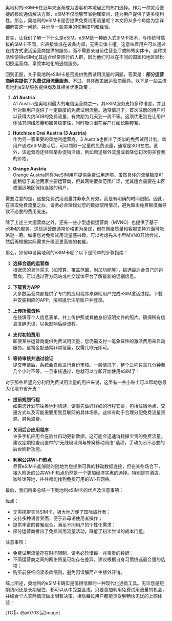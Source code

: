 奥地利的eSIM卡在近年来逐渐成为游客和本地居民的热门选择。作为一种灵活便捷的移动通信解决方案，eSIM不仅能够节省物理空间，还为用户提供了更多便利性。那么，奥地利的eSIM卡是否提供免费试用流量呢？本文将从多个角度为您详细解答这一问题，并分享一些实用的使用技巧和经验。

首先，让我们了解一下什么是eSIM。eSIM是一种嵌入式SIM卡技术，与传统可插拔的SIM卡不同，它直接集成在设备内部，无需实体卡槽。这意味着用户可以通过在线方式激活运营商提供的服务，而不需要亲自前往营业厅或邮寄实体卡。这种灵活性使得eSIM尤其适合经常旅行的人群，因为他们可以在不同的国家和地区轻松切换运营商，享受本地化的通信服务。

回到正题，关于奥地利eSIM卡是否提供免费试用流量的问题，答案是：**部分运营商确实提供了免费试用流量服务**。不过，具体政策因运营商而异。以下是一些主流奥地利eSIM服务提供商及其相关优惠政策：

1. **A1 Austria**  
   A1 Austria是奥地利最大的电信运营商之一，其eSIM服务支持多种语言，并且针对新用户提供了一定额度的免费试用流量。通常情况下，首次注册的用户可以获得大约5GB的免费流量，有效期为几天到一周不等。这项优惠旨在让用户体验其网络质量和服务稳定性，同时吸引潜在客户订阅长期套餐。

2. **Hutchison Drei Austria (3 Austria)**  
   作为另一家重要的奥地利运营商，3 Austria也推出了类似的免费试用计划。新用户通过eSIM激活后，可以领取一定量的免费流量，通常是3GB左右。此外，该运营商还经常举办促销活动，例如赠送额外流量或者降低初次购买套餐的价格。

3. **Orange Austria**  
   Orange Austria同样为eSIM用户提供免费试用选项。虽然具体的流量额度可能稍低于其他两家主要运营商，但其网络覆盖范围广泛，尤其适合需要在山区或偏远地区保持连接的用户。

需要注意的是，这些免费试用流量并非永久有效，而是有明确的时间限制。因此，在领取免费流量之后，请务必合理规划您的数据使用情况，避免超出免费额度而导致不必要的费用支出。

除了上述三大运营商之外，还有一些小型虚拟运营商（MVNO）也提供了基于eSIM的服务。这些运营商通常价格更为亲民，但在网络质量和客服支持方面可能略逊一筹。如果您对免费试用流量感兴趣，可以考虑先从小型MVNO开始尝试，然后再根据实际需求升级至更高端的套餐。

那么，如何申请奥地利的eSIM卡呢？以下是简单的步骤指南：

1. **选择合适的运营商**  
   根据您的具体需求（如预算、覆盖范围、附加功能等），挑选最适合自己的运营商。可以通过官方网站或社交媒体平台了解最新的促销信息。

2. **下载官方APP**  
   大多数运营商都提供了专门的应用程序来帮助用户完成eSIM激活过程。下载并安装相应的APP，按照提示注册账户并登录。

3. **上传所需资料**  
   在线填写个人信息表单，并上传护照或其他身份证明文件的照片。确保所有信息准确无误，以免影响后续流程。

4. **支付初始费用**  
   即便某些运营商提供免费试用流量，您仍需支付一笔象征性的激活费用来启动服务。这笔金额通常非常低廉，仅需几欧元即可。

5. **等待审核并通过验证**  
   提交申请后，系统会自动进行身份审核。一般情况下，整个过程只需几分钟至几个小时不等。一旦审核通过，您就可以立即开始使用eSIM了！

对于那些希望充分利用免费试用流量的用户来说，这里有一些小贴士可以帮助您最大化地节省开支：

- **提前规划行程**  
  如果您计划前往奥地利旅游，请事先做好详细的行程安排，包括住宿地点、交通方式以及可能需要用到互联网的具体场景。这样有助于合理分配免费流量资源，避免浪费。

- **关闭后台应用程序**  
  许多手机应用会在后台自动更新数据，这可能会迅速消耗掉宝贵的免费流量。建议定期检查设置中的“无线局域网与蜂窝移动网络”选项，手动关闭不必要的后台刷新功能。

- **利用公共Wi-Fi热点**  
  尽管eSIM卡能够随时随地为您提供可靠的移动数据连接，但在某些场合下，接入附近的公共Wi-Fi热点仍然是一个更加经济实惠的选择。特别是在酒店、咖啡馆等地，往往都能找到免费可用的Wi-Fi网络。

最后，我们再来总结一下奥地利eSIM卡的优点及注意事项：

优点：
- 无需携带实体SIM卡，极大地方便了国际旅行者；
- 支持多种语言界面，便于非母语使用者操作；
- 提供丰富的套餐组合，满足不同用户的个性化需求；
- 部分运营商推出了免费试用流量活动，降低了初次尝试的成本门槛。

注意事项：
- 免费试用流量存在时间限制，请务必珍惜每一兆宝贵的数据；
- 不同运营商之间的网络质量可能存在差异，建议根据自身习惯挑选最合适的选项；
- 购买前仔细阅读条款细则，避免因误解而产生额外开销。

综上所述，奥地利的eSIM卡确实是值得信赖的一种现代化通信工具。无论您是短期访问还是长期居住，都可以从中受益匪浅。只要善加利用免费试用流量的机会，并结合个人实际情况做出明智决策，相信每位用户都能享受到畅快无忧的上网体验！

[TG💪+ @jx0703 ![Image](https://github.com/user-attachments/assets/dbca1d08-cadb-493c-b0ec-ad6f7a83f270)]
